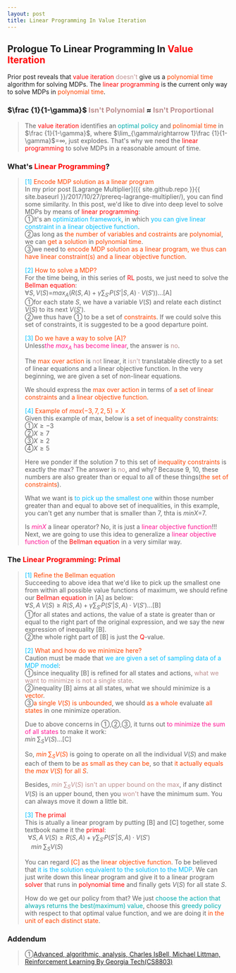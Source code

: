 ```yaml
---
layout: post
title: Linear Programming In Value Iteration
---
```


## Prologue To Linear Programming In <font color="Red">Value Iteration</font>
<p class="message">
Prior post reveals that <font color="Red">value iteration</font> <font color="RosyBrown">doesn't</font> give us a <font color="OrangeRed">polynomial time</font> algorithm for solving MDPs.  The <font color="Red">linear programming</font> is the current only way to solve MDPs in <font color="OrangeRed">polynomial time</font>.
</p>

### $\frac {1}{1-\gamma}$ <font color="RosyBrown">Isn't Polynomial</font> $\approx$ <font color="RosyBrown">Isn't Proportional</font>
>The <font color="Red">value iteration</font> identifies an <font color="#00ADAD">optimal policy</font> and <font color="OrangeRed">polinomial time</font> in $\frac {1}{1-\gamma}$, where $\lim_{\gamma\rightarrow 1}\frac {1}{1-\gamma}$=$\infty$, just explodes.  That's why we need the <font color="Red">linear programming</font> to solve MDPs in a reasonable amount of time.  

### What's <font color="Red">Linear Programming</font>?
><font color="DeepSkyBlue">[1]</font>
><font color="OrangeRed">Encode MDP solution as a linear program</font>  
>In my prior post [Lagrange Multiplier]({{ site.github.repo }}{{ site.baseurl }}/2017/10/27/prereq-lagrange-multiplier/), you can find some similarity.  In this post, we'd like to dive into deep level to solve MDPs by means of <font color="Red">linear programming</font>:  
>&#10112;it's an <font color="DeepSkyBlue">optimization framework</font>, in which <font color="DeepSkyBlue">you can give linear constraint in a linear objective function</font>.  
>&#10113;as long as <font color="OrangeRed">the number of variables and costraints</font> are <font color="OrangeRed">polynomial</font>, we can <font color="OrangeRed">get a solution</font> in <font color="OrangeRed">polynomial time</font>.  
>&#10114;we need to <font color="OrangeRed">encode MDP solution as a linear program, we thus can have linear constraint(s) and a linear objective function</font>.  
>
><font color="DeepSkyBlue">[2]</font>
><font color="OrangeRed">How to solve a MDP?</font>  
>For the time being, in this series of <font color="Red">RL</font> posts, we just need to solve the <font color="Red">Bellman equation</font>:  
>$\forall S, V(S)$=$max_{A}(R(S,A)+\gamma\sum_{S'}P(S'\vert S,A)\cdot V(S'))$...[A]  
>&#10112;for each state $S$, we have a variable $V(S)$ and relate each distinct $V(S)$ to its next $V(S')$.  
>&#10113;we thus have &#10112; to be a set of <font color="OrangeRed">constraints</font>.  If we could solve this set of constraints, it is suggested to be a good departure point.  
>
><font color="DeepSkyBlue">[3]</font>
><font color="OrangeRed">Do we have a way to solve [A]?</font>  
>Unless<font color="DeepPink">the $max_{A}$ has become linear</font>, the answer is <font color="RosyBrown">no</font>.  
>
>The <font color="OrangeRed">max over action</font> is <font color="RosyBrown">not</font> linear, it <font color="RosyBrown">isn't</font> translatable directly to a set of linear equations and a linear objective function.  In the very beginning, we are given a set of non-linear equations.  
>
>We should express the <font color="OrangeRed">max over action</font> in terms of <font color="OrangeRed">a set of linear constraints</font> and <font color="OrangeRed">a linear objective function</font>.  
>
><font color="DeepSkyBlue">[4]</font>
><font color="OrangeRed">Example of $max(-3,7,2,5)=X$</font>  
>Given this example of max, below is <font color="OrangeRed">a set of inequality constraints</font>:  
>&#10112;$X\geq -3$  
>&#10113;$X\geq 7$  
>&#10114;$X\geq 2$  
>&#10115;$X\geq 5$  
>
>Here we ponder if the solution $7$ to this set of <font color="OrangeRed">inequality constraints</font> is exactly the max?  The answer is <font color="RosyBrown">no</font>, and why?  Because $9$, $10$, these numbers are also greater than or equal to all of these things(<font color="OrangeRed">the set of constraints</font>).  
>
>What we want is <font color="DeepSkyBlue">to pick up the smallest one</font> within those number greater than and equal to above set of inequalities, in this example, you can't get any number that is smaller than $7$, thta is $min X$=$7$.  
>
>Is <font color="DeepPink">$min X$</font> a linear operator?  No, it is just a <font color="DeepPink">linear objective function</font>!!!  Next, we are going to use this idea to generalize a <font color="DeepPink">linear objective function</font> of the <font color="Red">Bellman equation</font> in a very similar way.  

### The <font color="Red">Linear Programming</font>: <font color="Red">Primal</font>
><font color="DeepSkyBlue">[1]</font>
><font color="OrangeRed">Refine the Bellman equation</font>  
>Succeeding to above idea that we'd like to pick up the smallest one from within all possible value functions of maximum, we should refine our <font color="Red">Bellman equation</font> in [A] as below:  
>$\forall S,A\;V(S)\geq R(S,A)+\gamma\sum_{S'}P(S'\vert S,A)\cdot V(S')$...[B]  
>&#10112;for all states and actions, the value of a state is greater than or equal to the right part of the original expression, and we say the new expression of inequality [B].  
>&#10113;the whole right part of [B] is just the <font color="Red">Q</font>-value.  
>
><font color="DeepSkyBlue">[2]</font>
><font color="OrangeRed">What and how do we minimize here?</font>  
>Caution must be made that <font color="DeepSkyBlue">we are given a set of sampling data of a MDP model</font>:  
>&#10112;since inequality [B] is refined for all states and actions, <font color="RosyBrown">what we want to minimize is not a single state</font>.  
>&#10113;inequality [B] aims at all states, what we should minimize is a <font color="OrangeRed">vector</font>.  
>&#10114;<font color="OrangeRed">a single $V(S)$ is unbounded</font>, we should <font color="OrangeRed">as a whole</font> evaluate <font color="OrangeRed">all states</font> in one minimize operation.  
>
>Due to above concerns in &#10112;,&#10113;,&#10114;, it turns out <font color="DeepPink">to minimize the sum of all states</font> to make it work:  
>$min\;\sum_{S}V(S)$...[C]  
>
>So, <font color="OrangeRed">$min\;\sum_{S}V(S)$</font> is going to operate on all the individual $V(S)$ and make each of them to be <font color="OrangeRed">as small as they can be</font>, so that <font color="OrangeRed">it actually equals the $max\;V(S)$ for all $S$</font>.  
>
>Besides, <font color="RosyBrown">$min\;\sum_{S}V(S)$ isn't an upper bound on the max</font>, if any distinct $V(S)$ is an upper bound, then you <font color="RosyBrown">won't</font> have the minimum sum.  You can always move it down a little bit.  
>
><font color="DeepSkyBlue">[3]</font>
><font color="Red">The primal</font>  
>This is atually a linear program by putting [B] and [C] together, some textbook name it the <font color="Red">primal</font>:  
>$\;\;\forall S,A\;V(S)\geq R(S,A)+\gamma\sum_{S'}P(S'\vert S,A)\cdot V(S')$  
>$\;\;\;\;min\;\sum_{S}V(S)$  
>
>You can regard <font color="OrangeRed">[C]</font> as the <font color="OrangeRed">linear objective function</font>.  To be believed that <font color="DeepSkyBlue">it is the solution equivalent to the solution to the MDP</font>.  We can just write down this linear program and give it to a linear program <font color="Red">solver</font> that runs in <font color="Red">polynomial time</font> and finally gets $V(S)$ for all state $S$.  
>
>How do we get our policy from that?  We just <font color="#00ADAD">choose the action that always returns the best(maximum) value</font>, choose this <font color="#00ADAD">greedy policy</font> with respect to that optimal value function, and we are doing it <font color="OrangeRed">in the unit of each distinct state</font>.  

### Addendum
>&#10112;[Advanced, algorithmic, analysis, Charles IsBell, Michael Littman, Reinforcement Learning By Georgia Tech(CS8803)](https://classroom.udacity.com/courses/ud600/lessons/4602578895/concepts/45888989130923)  

<!-- Γ -->
<!-- \Omega -->
<!-- \cap intersection -->
<!-- \cup union -->
<!-- \frac{\Gamma(k + n)}{\Gamma(n)} \frac{1}{r^k}  -->
<!-- \mbox{\large$\vert$}\nolimits_0^\infty -->
<!-- \vert_0^\infty -->
<!-- \vert_{0.5}^{\infty} -->
<!-- &prime; ′ -->
<!-- &Prime; ″ -->
<!-- $E\lbrack X\rbrack$ -->
<!-- \overline{X_n} -->
<!-- \underset{Succss}P -->
<!-- \frac{{\overline {X_n}}-\mu}{S/\sqrt n} -->
<!-- \lim_{t\rightarrow\infty} -->
<!-- \int_{0}^{a}\lambda\cdot e^{-\lambda\cdot t}\operatorname dt -->
<!-- \Leftrightarrow -->
<!-- \prod_{v\in V} -->
<!-- \subset -->
<!-- \subseteq -->
<!-- \varnothing -->
<!-- \perp -->
<!-- \overset\triangle= -->
<!-- \left|X\right| -->
<!-- \xrightarrow{r_t} -->
<!-- \left\|?\right\| => ||?||-->
<!-- \left|?\right| => |?|-->
<!-- \lbrack BQ\rbrack => [BQ] -->
<!-- \subset -->
<!-- \subseteq -->

<!-- Notes -->
<!-- <font color="OrangeRed">items, verb, to make it the focus, mathematic expression</font> -->
<!-- <font color="Red">KKT</font> -->
<!-- <font color="Red">SMO heuristics</font> -->
<!-- <font color="Red">F</font> distribution -->
<!-- <font color="Red">t</font> distribution -->
<!-- <font color="DeepSkyBlue">suggested item, soft item</font> -->
<!-- <font color="RoyalBlue">old alpha, quiz, example</font> -->
<!-- <font color="Green">new alpha</font> -->

<!-- <font color="#C20000">conclusion, finding</font> -->
<!-- <font color="DeepPink">positive conclusion, finding</font> -->
<!-- <font color="RosyBrown">negative conclusion, finding</font> -->

<!-- <font color="#00ADAD">policy</font> -->
<!-- <font color="#6100A8">full observable</font> -->
<!-- <font color="#FFAC12">partial observable</font> -->
<!-- <font color="#EB00EB">stochastic</font> -->
<!-- <font color="#8400E6">state transition</font> -->
<!-- <font color="#D600D6">discount factor gamma $\gamma$</font> -->
<!-- <font color="#D600D6">$V(S)$</font> -->
<!-- <font color="#9300FF">immediate reward R(S)</font> -->

<!-- ### <font color="RoyalBlue">Example</font>: Illustration By Rainy And Sunny Days In One Week -->
<!-- <font color="RoyalBlue">[Question]</font> -->
<!-- <font color="DeepSkyBlue">[Answer]</font> -->

<!-- <font color="Brown">Notes::mjtsai1974</font> -->

<!-- 
[1]Given the vehicles pass through a highway toll station is $6$ per minute, what is the probability that no cars within $30$ seconds?
><font color="DeepSkyBlue">[1]</font>
><font color="OrangeRed">Given the vehicles pass through a highway toll station is $6$ per minute, what is the probability that no cars within $30$ seconds?</font>  
-->

<!--
><font color="DeepSkyBlue">[Notes]</font>
><font color="OrangeRed">Why at this moment, the Poisson and exponential probability come out with different result?</font>  
-->

<!-- https://www.medcalc.org/manual/gamma_distribution_functions.php -->
<!-- https://www.statlect.com/probability-distributions/student-t-distribution#hid5 -->
<!-- http://www.wiris.com/editor/demo/en/ -->